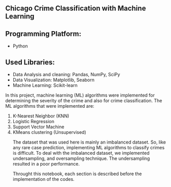 ## Chicago Crime Classification with Machine Learning


## Programming Platform:
* Python

## Used Libraries:
* Data Analysis and cleaning: Pandas, NumPy, SciPy 
* Data Visualization: Matplotlib, Seaborn
* Machine Learning: Scikit-learn

In this project, machine learning (ML) algorithms were implemented for determining the severity of the crime and also for crime classification. The ML algorithms that were implemented are:
<ol>
<li>K-Nearest Neighbor (KNN)</li>
<li>Logistic Regression</li>
<li>Support Vector Machine</li>
<li>KMeans clustering (Unsupervised)</li>    


The dataset that was used here is mainly an imbalanced dataset. So, like any rare case prediction, implementing ML algorithms to classify crimes is difficult. To deal with the imbalanced dataset, we implemented undersampling, and oversampling technique. The undersampling resulted in a poor performance. 

Throught this notebook, each section is described before the implementation of the codes.


